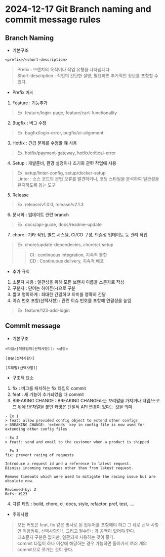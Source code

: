 # 2024-12-17 Git Branch naming and commit message rules

## Branch Naming

- 기본구조

```
<prefix>/<short-description>
```

> Prefix : 브랜치의 목적이나 작업 유형을 나타냅니다.  
> Short-description : 작업의 간단한 설명, 필요하면 추가적인 정보를 포함할 수 있다.

- Prefix 예시

1. Feature : 기능추가
> Ex. feature/login-page, feature/cart-functionality
2. Bugfix : 버그 수정
> Ex. bugfix/login-error, bugfix/ui-alignment
3. Hotfix : 긴급 문제를 수정할 떄 사용
> Ex. hotfix/payment-gateway, hotfix/critical-error
4. Setup : 개발준비, 환경 설정이나 초기화 관련 작업에 사용
> Ex. setup/linter-config, setup/docker-setup  
> Linter : 소스 코드의 문법 오류를 발견하거나, 코딩 스타일을 분석하여 일관성을 유지하도록 돕는 도구
5. Release
> Ex. release/v1.0.0, release/v2.1.3
6. 문서화 : 업데이트 관련 branch
> Ex. docs/api-guide, docs/readme-update
7. chore : 기타 작업, 빌드 시스템, CI/CD 구성, 의존성 업데이트 등 관리 작업
> Ex. chore/update-dependecies, chore/ci-setup    
>> CI : continuous integration, 지속적 통합  
>> CD : Continuous delivery, 지속적 배포

- 추가 규칙
1. 소문자 사용 : 일관성을 위해 모든 브랜치 이름을 소문자로 작성
2. 구분자 : 단어는 하이픈(-)으로 구분
3. 짧고 명확하게 : 최대한 간결하고 의미를 명확히 전달
4. 이슈 번호 포함(선택사항) : 관련 이슈 번호를 포함해 연결성을 높임
> Ex. feature/123-add-login

## Commit message

- 기본구조

```
<타입>[적용범위(선택사항)]: <설명>

[본문(선택사항)]

[꼬리말(선택사항)]
```

- 구조적 요소
1. fix : 버그를 패치하는 fix 타입의 commit
2. feat : 새 기능이 추가되었을 때 commit
3. BREAKING CHANGE : BREAKING CHANGE라는 꼬리말을 가지거나 타입/스코프 뒤에 !문자열을 붙인 커밋은 단절적 API 변경이 있다는 것을 의미
```
- Ex 1
> feat: allow provided config object to extend other configs
> BREAKING CHANGE: 'extends' key in config file is now used for extending other config files

- Ex 2
> feat!: send and email to the customer when a product is shipped

- Ex 3
fix: prevent racing of requests

Introduce a request id and a reference to latest request.
Dismiss incoming responses other than from latest request.

Remove timeouts which were used to mitigate the racing issue but are obsolete now.

Reviewed-by: Z
Refs: #123

```
4. 다른 타입 : build, chore, ci, docs, style, refactor, pref, test, ....

- 주의사항
> 모든 커밋은 feat, fix 같은 명사로 된 접두어를 포함해야 하고 그 뒤로 선택 사항인 적용범위, 선택사항인 !, 그리고 필수인 : 과 공백이 있어야 한다.  
> 대소문자 구분은 없지만, 일관되게 사용하는 것이 좋다.  
> commit 타입이 하나 이상에 해당하는 경우 가능하면 돌아가서 여러 개의 commit으로 쪼개는 것이 좋다.
